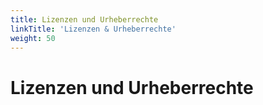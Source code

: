 ```yaml
---
title: Lizenzen und Urheberrechte
linkTitle: 'Lizenzen & Urheberrechte'
weight: 50
---
```


# Lizenzen und Urheberrechte
